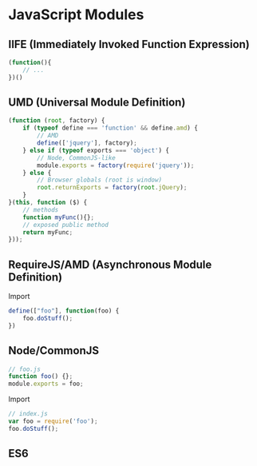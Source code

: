 # JavaScript Modules

## IIFE (Immediately Invoked Function Expression)

```javascript
(function(){
    // ...
})()
```

## UMD (Universal Module Definition)

```javascript
(function (root, factory) {
    if (typeof define === 'function' && define.amd) {
        // AMD
        define(['jquery'], factory);
    } else if (typeof exports === 'object') {
        // Node, CommonJS-like
        module.exports = factory(require('jquery'));
    } else {
        // Browser globals (root is window)
        root.returnExports = factory(root.jQuery);
    }
}(this, function ($) {
    // methods
    function myFunc(){};
    // exposed public method
    return myFunc;
}));
```

## RequireJS/AMD (Asynchronous Module Definition)

Import

```javascript
define(["foo"], function(foo) {
    foo.doStuff();
})
```

## Node/CommonJS

```javascript
// foo.js
function foo() {};
module.exports = foo;
```

Import

```javascript
// index.js
var foo = require('foo');
foo.doStuff();
```

## ES6
